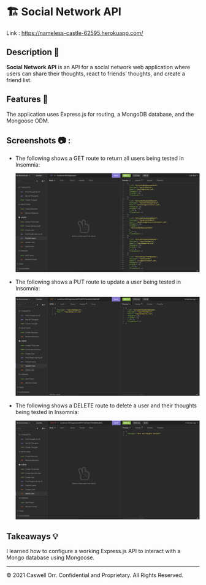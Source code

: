 # 🏗️ Social Network API

Link : https://nameless-castle-62595.herokuapp.com/

## Description 📖

**Social Network API** is an API for a social network web application where users can share their thoughts, react to friends’ thoughts, and create a friend list.

## Features 📝

The application uses Express.js for routing, a MongoDB database, and the Mongoose ODM.

## Screenshots 📷 :

* The following shows a GET route to return all users being tested in Insomnia:

  ![alt text](./Assets/screenshot1.png)
  
* The following shows a PUT route to update a user being tested in Insomnia:

  ![alt text](./Assets/screenshot2.png)

* The following shows a DELETE route to delete a user and their thoughts being tested in Insomnia:

  ![alt text](./Assets/screenshot3.png)
  

## Takeaways 💡

I learned how to configure a working Express.js API to interact with a Mongo database using Mongoose.

----
© 2021 Caswell Orr. Confidential and Proprietary. All Rights Reserved.